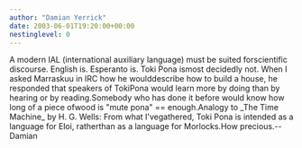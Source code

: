 ```yaml
---
author: "Damian Yerrick"
date: 2003-06-01T19:20:00+00:00
nestinglevel: 0
---
```

A modern IAL (international auxiliary language) must be suited forscientific discourse. English is. Esperanto is. Toki Pona ismost decidedly not. When I asked Marraskuu in IRC how he woulddescribe how to build a house, he responded that speakers of TokiPona would learn more by doing than by hearing or by reading.Somebody who has done it before would know how long of a piece ofwood is "mute pona" == enough.Analogy to \_The Time Machine\_ by H. G. Wells: From what I'vegathered, Toki Pona is intended as a language for Eloi, ratherthan as a language for Morlocks.How precious.--
Damian